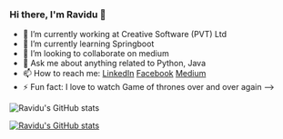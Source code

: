 ### Hi there, I'm Ravidu 👋


- 🔭 I’m currently working at Creative Software (PVT) Ltd
- 🌱 I’m currently learning Springboot
- 👯 I’m looking to collaborate on medium
- 💬 Ask me about anything related to Python, Java
- 📫 How to reach me: [LinkedIn](https://www.linkedin.com/in/ravidu-perera-b39522165/) [Facebook](https://www.facebook.com/ravindu.shehan1/) [Medium](https://medium.com/@raviduperera)
- ⚡ Fun fact: I love to watch Game of thrones over and over again
-->

![Ravidu's GitHub stats](https://github-readme-stats.vercel.app/api?username=RaviduShehan&show_icons=true&theme=prussian)

[![Ravidu's GitHub stats](https://github-readme-stats.vercel.app/api?username=anuraghazra)](https://github.com/RaviduShehan/github-readme-stats)


